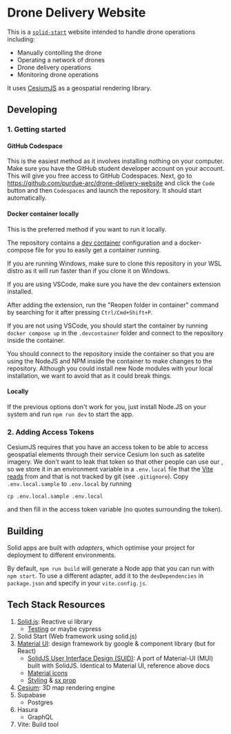 # Drone Delivery Website

This is a [`solid-start`](https://start.solidjs.com) website intended to handle drone operations including:

* Manually contolling the drone
* Operating a network of drones
* Drone delivery operations
* Monitoring drone operations

It uses [CesiumJS](https://cesium.com/learn/cesiumjs-learn/) as a geospatial rendering library.

## Developing

### 1. Getting started

#### GitHub Codespace

This is the easiest method as it involves installing nothing on your computer. Make sure you have the GitHub student developer account on your account. This will give you free access to GitHub Codespaces. Next, go to https://github.com/purdue-arc/drone-delivery-website and click the `Code` button and then `Codespaces` and launch the repository. It should start automatically.

#### Docker container locally

This is the preferred method if you want to run it locally.

The repository contains a [dev container](https://code.visualstudio.com/docs/devcontainers/containers) configuration and a docker-compose file for you to easily get a container running.

If you are running Windows, make sure to clone this repository in your WSL distro as it will run faster than if you clone it on Windows.

If you are using VSCode, make sure you have the dev containers extension installed. 

After adding the extension, run the  "Reopen folder in container" command by searching for it after pressing `Ctrl/Cmd+Shift+P`.

If you are not using VSCode, you should start the container by running `docker compose up` in the `.devcontainer` folder and connect to the repository inside the container. 

You should connect to the repository inside the container so that you are using the NodeJS and NPM inside the container to make changes to the repository. Although you could install new Node modules with your local installation, we want to avoid that as it could break things. 

#### Locally

If the previous options don't work for you, just install Node.JS on your system and run `npm run dev` to start the app.


### 2. Adding Access Tokens

CesiumJS requires that you have an access token to be able to access geospatial elements through their service Cesium Ion such as satelite imagery. We don't want to leak that token so that other people can use our , so we store it in an environment variable in a `.env.local` file that the [Vite reads](https://vitejs.dev/guide/env-and-mode.html) from and that is not tracked by git (see `.gitignore`). Copy `.env.local.sample` to `.env.local` by running 

```
cp .env.local.sample .env.local
``` 

and then fill in the access token variable (no quotes surrounding the token).

## Building

Solid apps are built with _adapters_, which optimise your project for deployment to different environments.

By default, `npm run build` will generate a Node app that you can run with `npm start`. To use a different adapter, add it to the `devDependencies` in `package.json` and specify in your `vite.config.js`.

## Tech Stack Resources
1. [Solid.js](https://www.solidjs.com/tutorial/): Reactive ui library
    - [Testing](https://docs.solidjs.com/guides/how-to-guides/testing-in-solid/vitest) or maybe cypress
2. Solid Start (Web framework using solid.js)
3. [Material UI](https://mui.com/material-ui/react-autocomplete/): design framework by google & component library (but for React)
    - [SolidJS User Interface Design (SUID)](https://suid.io/): A port of Material-UI (MUI) built with SolidJS. Identical to Material UI, reference above docs
    - [Material icons](https://mui.com/material-ui/material-icons/)
    - [Styling](https://mui.com/system/properties/) & [sx prop](https://mui.com/system/getting-started/the-sx-prop/)
4. [Cesium](https://sandcastle.cesium.com/): 3D map rendering engine
5. Supabase
   - Postgres
6. Hasura 
   - GraphQL
7. Vite: Build tool

